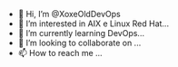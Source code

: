 - 👋 Hi, I’m @XoxeOldDevOps
- 👀 I’m interested in AIX e Linux Red Hat...
- 🌱 I’m currently learning DevOps...
- 💞️ I’m looking to collaborate on ...
- 📫 How to reach me ...

<!---
XoxeOldDevOps/XoxeOldDevOps is a ✨ special ✨ repository because its `README.md` (this file) appears on your GitHub profile.
You can click the Preview link to take a look at your changes.
--->

